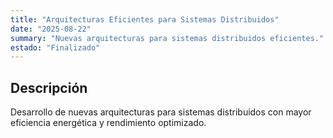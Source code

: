 ```yaml
---
title: "Arquitecturas Eficientes para Sistemas Distribuidos"
date: "2025-08-22"
summary: "Nuevas arquitecturas para sistemas distribuidos eficientes."
estado: "Finalizado"
---
```


## Descripción
Desarrollo de nuevas arquitecturas para sistemas distribuidos con mayor eficiencia energética y rendimiento optimizado.
